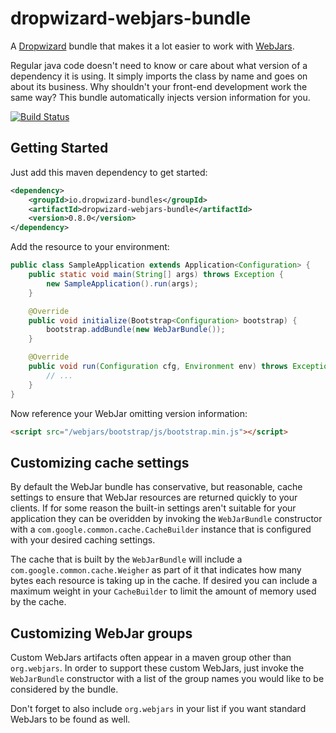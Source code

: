 # dropwizard-webjars-bundle

A [Dropwizard](http://dropwizard.io) bundle that makes it
a lot easier to work with [WebJars](http://www.webjars.org).

Regular java code doesn't need to know or care about what version of a
dependency it is using.  It simply imports the class by name and goes on about
its business.  Why shouldn't your front-end development work the same way?
This bundle automatically injects version information for you.

[![Build Status](https://travis-ci.org/dropwizard-bundles/dropwizard-webjars-bundle.png)](https://travis-ci.org/dropwizard-bundles/dropwizard-webjars-bundle)

## Getting Started

Just add this maven dependency to get started:

```xml
<dependency>
    <groupId>io.dropwizard-bundles</groupId>
    <artifactId>dropwizard-webjars-bundle</artifactId>
    <version>0.8.0</version>
</dependency>
```

Add the resource to your environment:

```java
public class SampleApplication extends Application<Configuration> {
    public static void main(String[] args) throws Exception {
        new SampleApplication().run(args);
    }

    @Override
    public void initialize(Bootstrap<Configuration> bootstrap) {
        bootstrap.addBundle(new WebJarBundle());
    }

    @Override
    public void run(Configuration cfg, Environment env) throws Exception {
        // ...
    }
}
```

Now reference your WebJar omitting version information:

```html
<script src="/webjars/bootstrap/js/bootstrap.min.js"></script>
```


## Customizing cache settings

By default the WebJar bundle has conservative, but reasonable, cache settings
to ensure that WebJar resources are returned quickly to your clients.  If for
some reason the built-in settings aren't suitable for your application they can
be overidden by invoking the `WebJarBundle` constructor with a
`com.google.common.cache.CacheBuilder` instance that is configured with
your desired caching settings.

The cache that is built by the `WebJarBundle` will include a
`com.google.common.cache.Weigher` as part of it that indicates how many bytes
each resource is taking up in the cache.  If desired you can include a maximum
weight in your `CacheBuilder` to limit the amount of memory used by the cache.


## Customizing WebJar groups

Custom WebJars artifacts often appear in a maven group other than `org.webjars`.
In order to support these custom WebJars, just invoke the `WebJarBundle`
constructor with a list of the group names you would like to be considered by
the bundle.

Don't forget to also include `org.webjars` in your list if you want standard
WebJars to be found as well.
